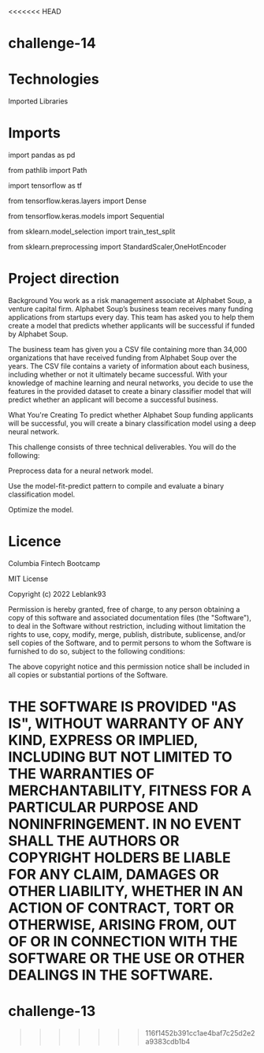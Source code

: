 <<<<<<< HEAD
# challenge-14

# Technologies

 Imported Libraries
 # Imports
 
import pandas as pd

from pathlib import Path

import tensorflow as tf

from tensorflow.keras.layers import Dense

from tensorflow.keras.models import Sequential

from sklearn.model_selection import train_test_split

from sklearn.preprocessing import StandardScaler,OneHotEncoder

# Project direction

Background
You work as a risk management associate at Alphabet Soup, a venture capital firm. Alphabet Soup’s business team receives many funding applications from startups every day. This team has asked you to help them create a model that predicts whether applicants will be successful if funded by Alphabet Soup.

The business team has given you a CSV file containing more than 34,000 organizations that have received funding from Alphabet Soup over the years. The CSV file contains a variety of information about each business, including whether or not it ultimately became successful. With your knowledge of machine learning and neural networks, you decide to use the features in the provided dataset to create a binary classifier model that will predict whether an applicant will become a successful business.

What You're Creating
To predict whether Alphabet Soup funding applicants will be successful, you will create a binary classification model using a deep neural network.

This challenge consists of three technical deliverables. You will do the following:

Preprocess data for a neural network model.

Use the model-fit-predict pattern to compile and evaluate a binary classification model.

Optimize the model.

# Licence

Columbia Fintech Bootcamp

MIT License

Copyright (c) 2022 Leblank93

Permission is hereby granted, free of charge, to any person obtaining a copy of this software and associated documentation files (the "Software"), to deal in the Software without restriction, including without limitation the rights to use, copy, modify, merge, publish, distribute, sublicense, and/or sell copies of the Software, and to permit persons to whom the Software is furnished to do so, subject to the following conditions:

The above copyright notice and this permission notice shall be included in all copies or substantial portions of the Software.

THE SOFTWARE IS PROVIDED "AS IS", WITHOUT WARRANTY OF ANY KIND, EXPRESS OR IMPLIED, INCLUDING BUT NOT LIMITED TO THE WARRANTIES OF MERCHANTABILITY, FITNESS FOR A PARTICULAR PURPOSE AND NONINFRINGEMENT. IN NO EVENT SHALL THE AUTHORS OR COPYRIGHT HOLDERS BE LIABLE FOR ANY CLAIM, DAMAGES OR OTHER LIABILITY, WHETHER IN AN ACTION OF CONTRACT, TORT OR OTHERWISE, ARISING FROM, OUT OF OR IN CONNECTION WITH THE SOFTWARE OR THE USE OR OTHER DEALINGS IN THE SOFTWARE.
=======
# challenge-13
>>>>>>> 116f1452b391cc1ae4baf7c25d2e2a9383cdb1b4
